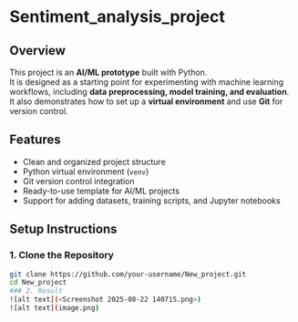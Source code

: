 # Sentiment_analysis_project
## Overview
This project is an **AI/ML prototype** built with Python.  
It is designed as a starting point for experimenting with machine learning workflows, including **data preprocessing, model training, and evaluation**.  
It also demonstrates how to set up a **virtual environment** and use **Git** for version control.
## Features
- Clean and organized project structure  
- Python virtual environment (`venv`)  
- Git version control integration  
- Ready-to-use template for AI/ML projects  
- Support for adding datasets, training scripts, and Jupyter notebooks  
## Setup Instructions
### 1. Clone the Repository
```bash
git clone https://github.com/your-username/New_project.git
cd New_project
### 2. Result
![alt text](<Screenshot 2025-08-22 140715.png>)
![alt text](image.png)